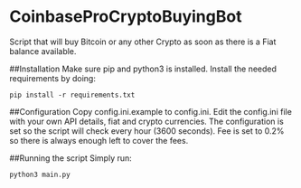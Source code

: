 # CoinbaseProCryptoBuyingBot
Script that will buy Bitcoin or any other Crypto as soon as there is a Fiat balance available.

##Installation
Make sure pip and python3 is installed.
Install the needed requirements by doing:
```
pip install -r requirements.txt
```

##Configuration
Copy config.ini.example to config.ini.
Edit the config.ini file with your own API details, fiat and crypto currencies.
The configuration is set so the script will check every hour (3600 seconds).
Fee is set to 0.2% so there is always enough left to cover the fees.

##Running the script
Simply run:
```
python3 main.py
```
